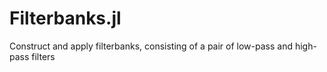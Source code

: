 # Filterbanks.jl
Construct and apply filterbanks, consisting of a pair of low-pass and high-pass filters
